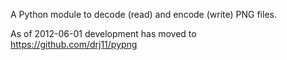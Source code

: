 A Python module to decode (read) and encode (write) PNG files.

As of 2012-06-01 development has moved to https://github.com/drj11/pypng